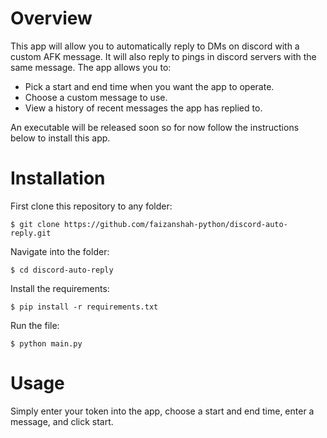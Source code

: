 # Overview

This app will allow you to automatically reply to DMs on discord with a custom AFK message. It will also reply to pings in discord servers with the same message. The app allows you to:

- Pick a start and end time when you want the app to operate.
- Choose a custom message to use.
- View a history of recent messages the app has replied to.

An executable will be released soon so for now follow the instructions below to install this app.

# Installation

First clone this repository to any folder:

```
$ git clone https://github.com/faizanshah-python/discord-auto-reply.git
```

Navigate into the folder:

```
$ cd discord-auto-reply
```

Install the requirements:

```
$ pip install -r requirements.txt
```

Run the file:

```
$ python main.py
```

# Usage

Simply enter your token into the app, choose a start and end time, enter a message, and click start.



